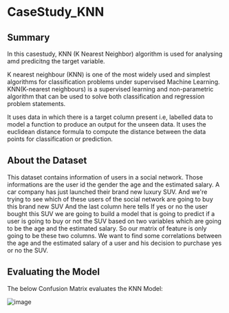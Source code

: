 # CaseStudy_KNN

## Summary

In this casestudy, KNN (K Nearest Neighbor) algorithm is used for analysing amd predicitng the target variable.

K nearest neighbour (KNN) is one of the most widely used and simplest algorithms for classification problems under supervised Machine Learning. 
KNN(K-nearest neighbours) is a supervised learning and non-parametric algorithm that can be used to solve both classification and regression problem statements.

It uses data in which there is a target column present i.e, labelled data to model a function to produce an output for the unseen data. It uses the euclidean distance formula to compute the distance between the data points for classification or prediction.

## About the Dataset

This dataset contains information of users in a social network. Those informations are the user id the gender the age and the estimated salary. A car company has just launched their brand new luxury SUV. And we're trying to see which of these users of the social network are going to buy this brand new SUV And the last column here tells If yes or no the user bought this SUV we are going to build a model that is going to predict if a user is going to buy or not the SUV based on two variables which are going to be the age and the estimated salary. So our matrix of feature is only going to be these two columns. We want to find some correlations between the age and the estimated salary of a user and his decision to purchase yes or no the SUV.

## Evaluating the Model

The below Confusion Matrix evaluates the KNN Model:

![image](https://user-images.githubusercontent.com/85822284/204124120-73eea966-2af8-47a6-a808-03fbff9d7ece.png)

